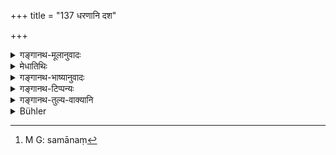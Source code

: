 +++
title = "137 धरणानि दश"

+++

<details><summary>गङ्गानथ-मूलानुवादः</summary>

Ten ‘dharaṇas’ are to be known as the ‘silver śatamāna’ (centimetre); and the ‘niṣka’ should be understood as four ‘gold-pieces’ in weight.—(137)
</details>

<details><summary>मेधातिथिः</summary>

**शतमान** इति संज्ञा दशानां धरणानाम् । **रजत**शब्देन सुवर्णम् अप्य् उच्यते । तेन रूप्यसुवर्णयोर् इयं संज्ञा । सुवर्णस्य मानं[^१७६] तु शास्त्रान्तरात् परिमातव्यम् । तथा च विशेषयिष्यति **शतमानं तु राजतम्** इति ॥ ८.१३७ ॥


[^१७६]:
     M G: samānaṃ
</details>

<details><summary>गङ्गानथ-भाष्यानुवादः</summary>

‘*Śatamāna*,’ ‘*Centimetre*,’ is the name for ten ‘*Dharaṇas*’; here the term ‘*Silver*’ includes *Gold* also. Hence the name ‘*Śatamāna*’ here put forth is applicable to both gold and silver; but its exact measure when applied to gold is to be ascertained from other treatises; since it is here distinctly specified as the ‘*Silver-Śatamāna*’—(137)
</details>

<details><summary>गङ्गानथ-टिप्पन्यः</summary>

This verse is quoted in *Vivādaratnākara* (p. 666);—in *Parāśaramādhava*
(Vyavahāra, p. 115), which adds that the terms ‘*nīṣka*’ and
‘*śatamāna*’ are applied to one *pala* of silver;—in *Hemādri* (Vrata,
p. 53);—and in *Nṛsiṃhaprasāda* (Dāna, 4a).
</details>

<details><summary>गङ्गानथ-तुल्य-वाक्यानि</summary>

**(verses 8.131-137)  
**

See Comparative notes for [Verse
8.131].
</details>

<details><summary>Bühler</summary>

137	Know (that) ten dharanas of silver make one satamana; four suvarnas must be considered (equal) in weight to a nishka.
</details>
